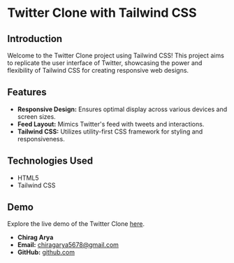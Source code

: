 # Twitter Clone with Tailwind CSS

## Introduction
Welcome to the Twitter Clone project using Tailwind CSS! This project aims to replicate the user interface of Twitter, showcasing the power and flexibility of Tailwind CSS for creating responsive web designs.

## Features
- **Responsive Design:** Ensures optimal display across various devices and screen sizes.
- **Feed Layout:** Mimics Twitter's feed with tweets  and interactions.
- **Tailwind CSS:** Utilizes utility-first CSS framework for styling and responsiveness.

## Technologies Used
- HTML5
- Tailwind CSS

## Demo
Explore the live demo of the Twitter Clone [here](https://www.linkedin.com/posts/chirag-a-79382a302_webdevelopment-frontenddevelopment-html-activity-7199629816805883904-PhjN?utm_source=share&utm_medium=member_desktop).

- **Chirag Arya**
- **Email:** chiragarya5678@gmail.com
- **GitHub:** [github.com](https://github.com/chiragarya67)

